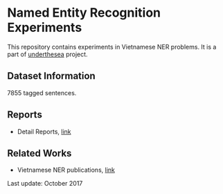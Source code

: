 # Named Entity Recognition Experiments

This repository contains experiments in Vietnamese NER problems. It is a part of [underthesea](https://github.com/magizbox/underthesea) project.

## Dataset Information

7855 tagged sentences.

## Reports

* Detail Reports, [link](https://docs.google.com/spreadsheets/d/1OTd_bktaGpnLSy2I8GiFT2xhElRPymoDjPvqt4cAmc0/pubhtml?gid=0&single=true)

## Related Works

* Vietnamese NER publications, [link](https://docs.google.com/spreadsheets/d/1OTd_bktaGpnLSy2I8GiFT2xhElRPymoDjPvqt4cAmc0/pubhtml?gid=26250307&single=true)

Last update: October 2017
